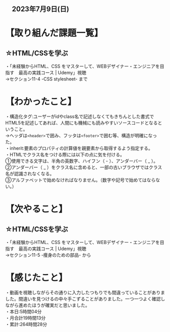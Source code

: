 ## 　2023年7月9日(日)
# 【取り組んだ課題一覧】
## ☆HTML/CSSを学ぶ
・「未経験からHTML、CSS をマスターして、WEBデザイナー・エンジニアを目指す　最高の実践コース | Udemy」視聴<br>
→セクション11-4 -CSS stylesheet- まで<br>
# 【わかったこと】
・構造化タグ:ユーザーがidやclass名で記述しなくてもきちんとした書式でHTML5を記述してあれば、人間にも機械にも読みやすいソースコードとなるということ。<br>
→ヘッダは`<header>`で囲み、フッタは`<footer>`で囲む等、構造が明確になった。<br>
・inherit:要素のプロパティの計算値を親要素から取得するよう指定する。<br>
・HTMLでクラス名をつける際には以下の点に気を付ける。<br>
①使用できる文字は、半角の英数字、ハイフン（ - ）、アンダーバー（ _ ）。<br>
②アンダーバー（ _ ）をクラス名に含めると、一部の古いブラウザではクラス名が認識されなくなる。<br>
③アルファベットで始めなければなりません。（数字や記号で始めてはならない。）<br>
# 【次やること】
## ☆HTML/CSSを学ぶ
・「未経験からHTML、CSS をマスターして、WEBデザイナー・エンジニアを目指す　最高の実践コース | Udemy」視聴<br>
→セクション11-5 -痩身のための部品- から<br>
# 【感じたこと】
・動画を視聴しながらその通りに入力したつもりでも間違っていることがありました。間違いを見つけるの中々手こずることがありました。一つ一つよく確認しながら進めたほうが確実だと思いました。<br>
・本日:5時間04分<br>
・月合計19時間13分<br>
・累計:264時間28分
